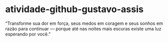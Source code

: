 # atividade-github-gustavo-assis

“Transforme sua dor em força, seus medos em coragem e seus sonhos em razão para continuar — porque até nas noites mais escuras existe uma luz esperando por você.”
